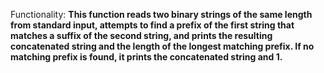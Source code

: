 Functionality: **This function reads two binary strings of the same length from standard input, attempts to find a prefix of the first string that matches a suffix of the second string, and prints the resulting concatenated string and the length of the longest matching prefix. If no matching prefix is found, it prints the concatenated string and 1.**